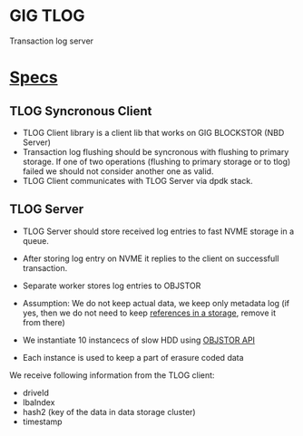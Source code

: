 # GIG TLOG 
Transaction log server

# [Specs](https://github.com/g8os/tlog/blob/master/SPECS.md)

## TLOG Syncronous Client

- TLOG Client library is a client lib that works on GIG BLOCKSTOR (NBD Server)
- Transaction log flushing should be syncronous with flushing to primary storage. If one of two operations (flushing to primary storage or to tlog) failed we should not consider another one as valid. 
- TLOG Client communicates with TLOG Server via dpdk stack.

## TLOG Server

- TLOG Server should store received log entries to fast NVME storage in a queue. 
- After storing log entry on NVME it replies to the client on successfull transaction.
- Separate worker stores log entries to OBJSTOR
- Assumption: We do not keep actual data, we keep only metadata log (if yes, then we do not need to keep [references in a storage](https://github.com/g8os/stor_client_lib/blob/master/README.md), remove it from there)

- We instantiate 10 instancecs of slow HDD using [OBJSTOR API](https://github.com/g8os/objstor)
- Each instance is used to keep a part of erasure coded data

We receive following information from the TLOG client:
- driveId
- lbaIndex
- hash2 (key of the data in data storage cluster)
- timestamp
